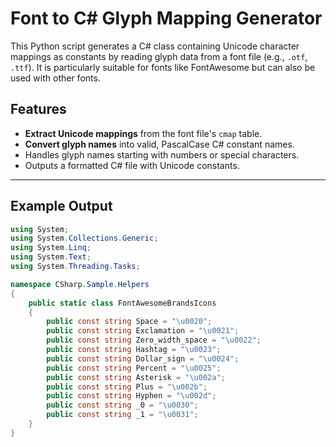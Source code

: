 # Font to C# Glyph Mapping Generator

This Python script generates a C# class containing Unicode character mappings as constants by reading glyph data from a font file (e.g., `.otf`, `.ttf`). It is particularly suitable for fonts like FontAwesome but can also be used with other fonts.

## Features

- **Extract Unicode mappings** from the font file's `cmap` table.
- **Convert glyph names** into valid, PascalCase C# constant names.
- Handles glyph names starting with numbers or special characters.
- Outputs a formatted C# file with Unicode constants.

---

## Example Output

```csharp
using System;
using System.Collections.Generic;
using System.Linq;
using System.Text;
using System.Threading.Tasks;

namespace CSharp.Sample.Helpers
{
    public static class FontAwesomeBrandsIcons
    {
        public const string Space = "\u0020";
        public const string Exclamation = "\u0021";
        public const string Zero_width_space = "\u0022";
        public const string Hashtag = "\u0023";
        public const string Dollar_sign = "\u0024";
        public const string Percent = "\u0025";
        public const string Asterisk = "\u002a";
        public const string Plus = "\u002b";
        public const string Hyphen = "\u002d";
        public const string _0 = "\u0030";
        public const string _1 = "\u0031";
    }
}
